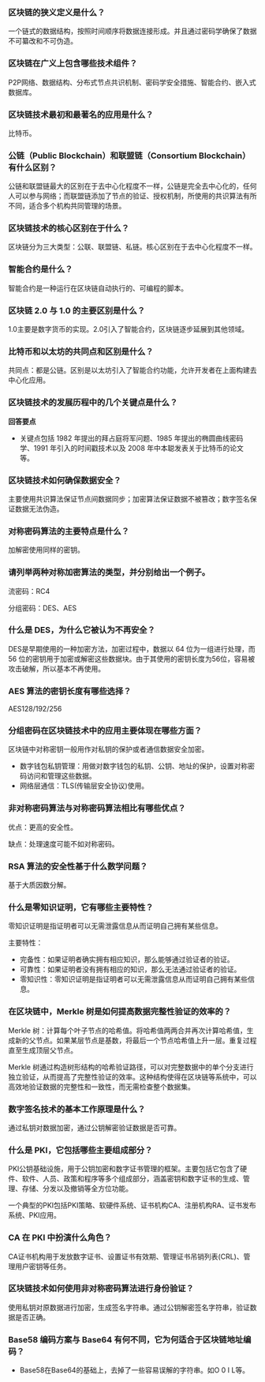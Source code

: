 ### 区块链的狭义定义是什么？

一个链式的数据结构，按照时间顺序将数据连接形成。并且通过密码学确保了数据不可纂改和不可伪造。

### 区块链在广义上包含哪些技术组件？

P2P网络、数据结构、分布式节点共识机制、密码学安全措施、智能合约、嵌入式数据库。

### 区块链技术最初和最著名的应用是什么？

比特币。

### 公链（Public Blockchain）和联盟链（Consortium Blockchain）有什么区别？

公链和联盟链最大的区别在于去中心化程度不一样，公链是完全去中心化的，任何人可以参与网络；而联盟链添加了节点的验证、授权机制，所使用的共识算法有所不同，适合多个机构共同管理的场景。

### 区块链技术的核心区别在于什么？

区块链分为三大类型：公联、联盟链、私链。核心区别在于去中心化程度不一样。

### 智能合约是什么？

智能合约是一种运行在区块链自动执行的、可编程的脚本。

### 区块链 2.0 与 1.0 的主要区别是什么？

1.0主要是数字货币的实现。2.0引入了智能合约，区块链逐步延展到其他领域。

### 比特币和以太坊的共同点和区别是什么？

共同点：都是公链。区别是以太坊引入了智能合约功能，允许开发者在上面构建去中心化应用。

### 区块链技术的发展历程中的几个关键点是什么？

**回答要点**

- 关键点包括 1982 年提出的拜占庭将军问题、1985 年提出的椭圆曲线密码学、1991 年引入的时间戳技术以及 2008 年中本聪发表关于比特币的论文等。

### 区块链技术如何确保数据安全？

主要使用共识算法保证节点间数据同步；加密算法保证数据不被篡改；数字签名保证数据无法伪造。

### **对称密码算法的主要特点是什么？**

加解密使用同样的密钥。

### **请列举两种对称加密算法的类型，并分别给出一个例子。**

流密码：RC4

分组密码：DES、AES

### **什么是 DES，为什么它被认为不再安全？**

DES是早期使用的一种加密方法，加密过程中，数据以 64 位为一组进行处理，而 56 位的密钥用于加密或解密这些数据块。由于其使用的密钥长度为56位，容易被攻击破解，所以基本不再使用。

### **AES 算法的密钥长度有哪些选择？**

AES128/192/256

### **分组密码在区块链技术中的应用主要体现在哪些方面？**

区块链中对称密钥一般用作对私钥的保护或者通信数据安全加密。

* 数字钱包私钥管理：用做对数字钱包的私钥、公钥、地址的保护，设置对称密码访问和管理这些数据。
* 网络层通信：TLS(传输层安全协议)使用。

### **非对称密码算法与对称密码算法相比有哪些优点？**

优点：更高的安全性。

缺点：处理速度可能不如对称密码。

### **RSA 算法的安全性基于什么数学问题？**

基于大质因数分解。

### **什么是零知识证明，它有哪些主要特性？**

零知识证明是指证明者可以无需泄露信息从而证明自己拥有某些信息。

主要特性：

* 完备性：如果证明者确实拥有相应知识，那么能够通过验证者的验证。
* 可靠性：如果证明者没有拥有相应的知识，那么无法通过验证者的验证。
* 零知识性：零知识证明是指证明者可以无需泄露信息从而证明自己拥有某些信息。

### **在区块链中，Merkle 树是如何提高数据完整性验证的效率的？**

Merkle 树：计算每个叶子节点的哈希值。将哈希值两两合并再次计算哈希值，生成新的父节点。如果某层节点是基数，将最后一个节点哈希值上升一层。重复过程直至生成顶层父节点。

Merkle 树通过构造树形结构的哈希验证路径，可以对完整数据中的单个分支进行独立验证，从而提高了完整性验证的效率。这种结构使得在区块链等系统中，可以高效地验证数据的完整性和一致性，而无需检查整个数据集。

### **数字签名技术的基本工作原理是什么？**

通过私钥对数据加密，通过公钥解密验证数据是否可靠。

### **什么是 PKI，它包括哪些主要组成部分？**

PKI公钥基础设施，用于公钥加密和数字证书管理的框架。主要包括它包含了硬件、软件、人员、政策和程序等多个组成部分，涵盖密钥和数字证书的生成、管理、存储、分发以及撤销等全方位功能。

一个典型的PKI包括PKI策略、软硬件系统、证书机构CA、注册机构RA、证书发布系统、PKI应用。

### **CA 在 PKI 中扮演什么角色？**

CA证书机构用于发放数字证书、设置证书有效期、管理证书吊销列表(CRL)、管理用户密钥等任务。

### **区块链技术如何使用非对称密码算法进行身份验证？**

使用私钥对原数据进行加密，生成签名字符串。通过公钥解密签名字符串，验证数据是否正确。

### **Base58 编码方案与 Base64 有何不同，它为何适合于区块链地址编码？**

- Base58在Base64的基础上，去掉了一些容易误解的字符串。如O 0 I L等。